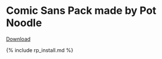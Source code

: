 # Comic Sans Pack made by Pot Noodle

[Download](https://drive.google.com/file/d/1W62_K2JBUUlwqSmzD__EZPkt6aoIOA93/view?usp=sharing)

{% include rp_install.md %}
